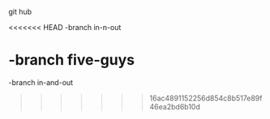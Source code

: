 git hub 

<<<<<<< HEAD
-branch in-n-out

-branch five-guys
=======
-branch in-and-out
>>>>>>> 16ac4891152256d854c8b517e89f46ea2bd6b10d
